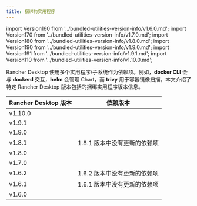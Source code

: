 ```yaml
---
title: 捆绑的实用程序
---
```


import Version160 from '../bundled-utilities-version-info/v1.6.0.md';
import Version170 from '../bundled-utilities-version-info/v1.7.0.md';
import Version180 from '../bundled-utilities-version-info/v1.8.0.md';
import Version190 from '../bundled-utilities-version-info/v1.9.0.md';
import Version191 from '../bundled-utilities-version-info/v1.9.1.md';
import Version110 from '../bundled-utilities-version-info/v1.10.0.md';

Rancher Desktop 使用多个实用程序/子系统作为依赖项。例如，**docker CLI** 会与 **dockerd** 交互，**helm** 会管理 Chart，而 **trivy** 用于容器镜像扫描。本文介绍了特定 Rancher Desktop 版本包括的捆绑实用程序版本信息。

| Rancher Desktop 版本 | 依赖版本 |
| ------------- | ---------------- |
| v1.10.0 | <Version110 /> |
| v1.9.1 | <Version191 /> |
| v1.9.0 | <Version190 /> |
| v1.8.1 | 1.8.1 版本中没有更新的依赖项 |
| v1.8.0 | <Version180 /> |
| v1.7.0 | <Version170 /> |
| v1.6.2 | 1.6.2 版本中没有更新的依赖项 |
| v1.6.1 | 1.6.1 版本中没有更新的依赖项 |
| v1.6.0 | <Version160 /> |
